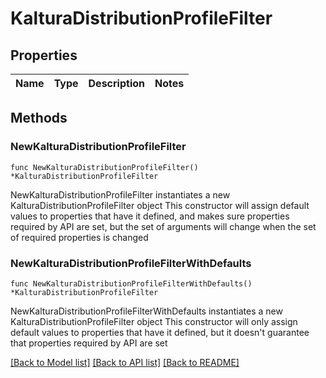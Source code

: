 # KalturaDistributionProfileFilter

## Properties

Name | Type | Description | Notes
------------ | ------------- | ------------- | -------------

## Methods

### NewKalturaDistributionProfileFilter

`func NewKalturaDistributionProfileFilter() *KalturaDistributionProfileFilter`

NewKalturaDistributionProfileFilter instantiates a new KalturaDistributionProfileFilter object
This constructor will assign default values to properties that have it defined,
and makes sure properties required by API are set, but the set of arguments
will change when the set of required properties is changed

### NewKalturaDistributionProfileFilterWithDefaults

`func NewKalturaDistributionProfileFilterWithDefaults() *KalturaDistributionProfileFilter`

NewKalturaDistributionProfileFilterWithDefaults instantiates a new KalturaDistributionProfileFilter object
This constructor will only assign default values to properties that have it defined,
but it doesn't guarantee that properties required by API are set


[[Back to Model list]](../README.md#documentation-for-models) [[Back to API list]](../README.md#documentation-for-api-endpoints) [[Back to README]](../README.md)


